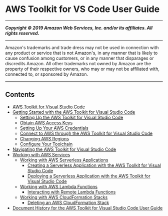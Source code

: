 # AWS Toolkit for VS Code User Guide

-----
*****Copyright &copy; 2019 Amazon Web Services, Inc. and/or its affiliates. All rights reserved.*****

-----
Amazon's trademarks and trade dress may not be used in 
     connection with any product or service that is not Amazon's, 
     in any manner that is likely to cause confusion among customers, 
     or in any manner that disparages or discredits Amazon. All other 
     trademarks not owned by Amazon are the property of their respective
     owners, who may or may not be affiliated with, connected to, or 
     sponsored by Amazon.

-----
## Contents
+ [AWS Toolkit for Visual Studio Code](welcome.md)
+ [Getting Started with the AWS Toolkit for Visual Studio Code](getting-started.md)
   + [Setting Up the AWS Toolkit for Visual Studio Code](setup-toolkit.md)
   + [Obtain AWS Access Keys](obtain-credentials.md)
   + [Setting Up Your AWS Credentials](setup-credentials.md)
   + [Connect to AWS through the AWS Toolkit for Visual Studio Code](connect.md)
   + [Changing AWS Regions](setup-region.md)
   + [Configure Your Toolchain](setup-toolchain.md)
+ [Navigating the AWS Toolkit for Visual Studio Code](toolkit-navigation.md)
+ [Working with AWS Services](working-with-aws.md)
   + [Working with AWS Serverless Applications](serverless-apps.md)
      + [Creating a Serverless Application with the AWS Toolkit for Visual Studio Code](create-sam.md)
      + [Deploying a Serverless Application with the AWS Toolkit for Visual Studio Code](deploy-serverless-app.md)
   + [Working with AWS Lambda Functions](building-lambda.md)
      + [Interacting with Remote Lambda Functions](remote-lambda.md)
   + [Working with AWS CloudFormation Stacks](cloudformation.md)
      + [Deleting an AWS CloudFormation Stack](cloudformation-delete.md)
+ [Document History for the AWS Toolkit for Visual Studio Code User Guide](doc-history.md)